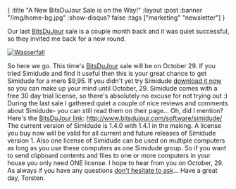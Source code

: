 {
  :title "A New BitsDuJour Sale is on the Way!"
  :layout :post
  :banner "/img/home-bg.jpg"
  :show-disqus? false
  :tags ["marketing" "newsletter"]
}

Our last [BitsDuJour](http://www.bitsdujour.com/software/simidude/) sale is a couple month back and it was quiet successful, so they invited me back for a new round.

[![](http://www.agynamix.de/wp-content/uploads/2009/10/wasserfall-189x300.jpg "Wasserfall")](http://www.agynamix.de/wp-content/uploads/2009/10/wasserfall.jpg)

So here we go. This time's [BitsDuJour](http://www.bitsdujour.com/software/simidude/) sale will be on October 29. If you tried Simidude and find it useful then this is your great chance to get Simidude for a mere $9,95. If you didn't yet try Simidude [download it now](http://www.simidude.com/download/) so you can make up your mind until October, 29. Simidude comes with a free 30 day trial license, so there's absolutely no excuse for not trying out :) During the last sale I gathered quiet a couple of nice reviews and comments about Simidude- you can still read them on their page... Oh, did I mention? Here's the [BitsDuJour link](http://www.bitsdujour.com/software/simidude/): <http://www.bitsdujour.com/software/simidude/> The current version of Simidude is 1.4.0 with 1.4.1 in the making. A license you buy now will be valid for all current and future releases of Simidude version 1. Also one license of Simidude can be used on multiple computers as long as you use these computers as one Simidude group. So if you want to send clipboard contents and files to one or more computers in your house you only need ONE license. I hope to hear from you on October, 29. As always if you have any questions [don't hesitate to ask](http://helpdesk.agynamix.de/index.php?pg=request)... Have a great day, Torsten.
